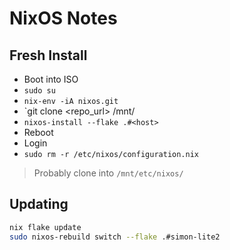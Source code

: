 # NixOS Notes

## Fresh Install

* Boot into ISO
* `sudo su`
* `nix-env -iA nixos.git`
* `git clone <repo_url> /mnt/<path>
* `nixos-install --flake .#<host>`
* Reboot
* Login
* `sudo rm -r /etc/nixos/configuration.nix`

> Probably clone into `/mnt/etc/nixos/`

## Updating

```bash
nix flake update
sudo nixos-rebuild switch --flake .#simon-lite2
```
